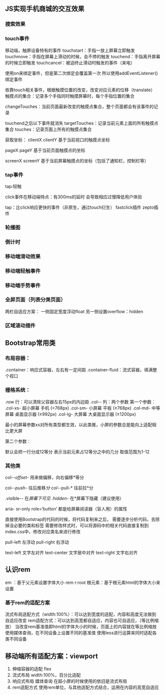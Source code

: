 ## JS实现手机商城的交互效果
### 搜索效果

### touch事件
移动端，触屏设备特有的事件
touchstart：手指一放上屏幕立即触发
touchmove：手指在屏幕上滑动的时候，会不停的触发
touchend：手指离开屏幕的时候立即触发
touchcancel：被迫终止滑动时触发的事件（来电）

使用on来绑定事件，但是第二次绑定会覆盖第一次
所以使用addEventListener()绑定事件

依靠touch相关事件，根据触摸位置的改变，改变对应元素的位移（translate）
触摸点的集合：记录多个手指同时触摸屏幕时，每个手指位置的集合

changeTouches：当前页面最新改变的触摸点集合，整个页面都会有该事件的记录

  touchend之后以下事件就消失
targetTouches：记录当前元素上面的所有触摸点集合
touches：记录页面上所有的触摸点集合

获取坐标：
clientX
clientY
基于当前视口的触摸点坐标

pageX
pageY
基于当前页面触摸点的坐标

screenX
screenY
基于当前屏幕触摸点的坐标（包括了通知栏，控制栏等）

### tap事件

tap:轻触

click事件在移动端特点：有300ms的延时
会导致相应过慢降低用户体验

tap：比click响应更快的事件（非原生，通过touch衍生）
fastclick插件
zepto插件

### 轮播图

### 倒计时

### 移动端滑动效果

### 移动端轻触事件

### 移动端手势事件

### 全屏页面（列表分类页面）
两栏自适应方案：
一侧固定宽度浮动float
另一侧设置overflow：hidden

### 区域滚动插件

## Bootstrap常用类
### 布局容器：
.container：响应式容器，左右有一定间距
.container-fluid：流式容器，填满整个视口

### 栅格系统：
.row 行：可以清除父容器左右15px的内边距
.col-*-* 列：两个参数
第一个参数：
.col-xs- 超小屏幕 手机 (<768px)
.col-sm- 小屏幕 平板 (≥768px)
.col-md- 中等屏幕 桌面显示器 (≥992px)
.col-lg- 大屏幕 大桌面显示器 (≥1200px)

最小的屏幕参数xs对所有类型都生效，以此类推，小屏的参数总是能向上适配相比更大屏

第二个参数：

默认会把一行分成12等分
表示当前元素占12等分之中的几分
取值范围为1-12

### 其他类
col-*-offset-*
用来做偏移，向右偏移*等分

col-*-push-*
往后推移*分
col-*-pull-*
往前拉*分

.visible-*-*  在*屏幕下可见
.hidden-*  在*屏幕下隐藏（建议使用）

aria-
sr-only
role=‘button’
 都是给屏幕阅读器（盲人用）的属性

 直接使用Bootstrap的代码的时候，将代码复制来之后，
 需要逐步分析代码，去除掉没必要的类和标签
 需要修改样式时，可以将源码中的相关代码直接复制到index.css中，修改对应类名来进行修改

 pull-left   左浮动
 pull-right   右浮动

 text-left   文字左对齐
 text-center  文字居中对齐
 text-right  文字右对齐


## 认识rem
 em ：基于父元素设置字体大小
 rem r:root 根元素：基于根元素html的字体大小来设置

### 基于rem的适配方案
 流式布局适配方式（width:100%）：可以达到宽度的适配，内容和高度无法做到自适应改变
 rem适配方式：可以达到高宽都自适应，内容也可自适应，（等比例缩放）
  当改变rem基准值即html的字体大小的时候，页面上的内容就在等比例缩放
  使用媒体查询，在不同设备上设置不同的基准值
  使用less进行运算来同时适配各类不同设备


## 移动端所有适配方案：viewport
1. 伸缩容器的适配  flex
2. 流式布局  width:100%，百分比适配
3. 响应式布局  媒体查询 在超小屏的时候使用的依旧是流式布局
4. rem适配方式  使用rem单位，与其他适配方式结合，运用在内容的高宽自适应